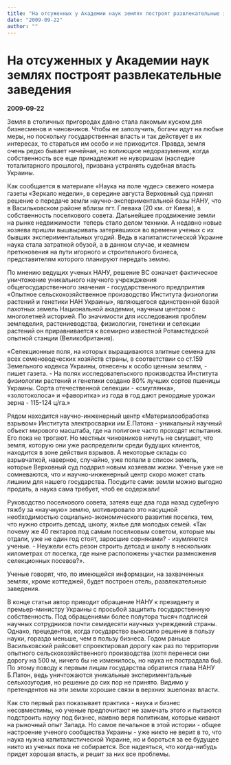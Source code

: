 ```yaml
---
title: "На отсуженных у Академии наук землях построят развлекательные заведения"
date: "2009-09-22"
author: ""
---
```


# На отсуженных у Академии наук землях построят развлекательные заведения

**2009-09-22** 

Земля в столичных пригородах давно стала лакомым куском для бизнесменов и чиновников. Чтобы ее заполучить, богачи идут на любые меры, но поскольку государственная власть и так действует в их интересах, то стараться им особо и не приходится. Правда, земля очень редко бывает ничейная, но вопиющюе недоразумения, когда собственность все еще принадлежит не нуворишам (наследие тоталитарного прошлого), призвана устранять судебная власть Украины.

Как сообщается в материале «Наука на поле чудес» свежего номера газеты «Зеркало недели», в середине августа Верховный суд принял решение о передаче земли научно-экспериментальной базы НАНУ, что в Васильковском районе вблизи пгт. Глеваха (20 км. от Киева), в собственность поселкового совета. Дальнейшее продвижение земли на рынке недвижимости  теперь стало делом техники. А  недавно новые хозяева пришли вышвыривать затерявшихся во времени ученых с их бывших экспериментальных угодий. Ведь в капиталистической Украине наука стала затратной обузой, а в данном случае, и кеамнем преткновения на пути игорного и строительного бизнеса, представителям которого планируют передать землю.

По мнению ведущих ученых НАНУ, решение ВС означает фактическое уничтожение уникального научного учрежджения общегосударственного значения - государственного предприятия «Опытное сельскохозяйственное производство Института физиологии растений и генетики НАН Украины», являющегося единственной базой пахотных земель Национальной академии, научным центром с многолетней историей. По значимости для исследования проблем земледелия, растениеводства, физиологии, генетики и селекции растений он приравнивается к всемирно известной Ротамстедской опытной станции (Великобритания).

«Селекционные поля, на которых выращиваются элитные семена для всех семеноводческих хозяйств страны, в соответствии со ст.159 Земельного кодекса Украины, отнесены к особо ценным землям, - пишет газета. - На полях исследовательского производства Института физиологии растений и генетики создано 80% лучших сортов пшеницы Украины. Сорта отечественной селекции - «смуглянка», «золотоколоса» и «фаворитка» из года в год дают рекордные урожаи зерна - 115-124 ц/га.»

Рядом находится научно-инженерный центр «Материалообработка взрывом» Института электросварки им.Е.Патона - уникальный научный объект мирового масштаба, где на полигоне часто проходят испытания. Его пока не трогают. Но местных чиновников ничуть не смущает, что земля, которую они уже распределили среди будущих клиентов, находится в зоне действия взрывов. А некоторые склады со взрывчаткой, наверное, случайно, уже попали в список земель, которые Верховный суд подарил новым хозяевам жизни. Ученые уже не сомневаются, что и научно-инженерный центр скоро может стать лишним для нашего государства. Посудите сами: земли можно выгодно продать, а наука сама требует, чтоб ее содержали!

Руководство поселкового совета, затеяв еще два года назад судебную тяжбу за «научную» землю, мотивировало это насущной необходимостью социально-экономического развития поселка, тем, что нужно строить детсад, школу, жилье для молодых семей. «Так почему же 40 гектаров под самым поселковым советом, которые мы отдали, уже не один год стоят, заросшие сорняками? - изумляются ученые. - Неужели есть резон строить детсад и школу в нескольких километрах от поселка, где ныне расположены участки размножения селекционных посевов?».

Ученые говорят, что, по имеющейся информации, на захваченных землях, кроме коттеджей, будет построен отель, развлекательные заведения.

В конце статьи автор приводит обращение НАНУ к президенту и премьер-министру Украины с просьбой защитить государственную собственность. Под обращениями более полутора тысяч подписей научных сотрудников почти семидесяти научных учреждений страны. Однако, прецедентов, когда государство выносило решение в пользу науки, гораздо меньше, чем в пользу бизнеса. Годом раньше Васильковский райсовет спроектировал дорогу как раз по территории опытного сельскохозяйственного производства (хотя перенеси они дорогу на 500 м, ничего бы не изменилось, но наука не пострадала бы). По этому поводу к первым лицам государства обратился глава НАНУ Б.Патон, ведь уничтожаются уникальные экспериментальные сельхозугодия, но решение до сих пор не принято. Видимо у претендентов на эти земли хорошие связи в верхних эшелонах власти.

Как сто первый раз показывает практика - наука и бизнес несовместимы, но ученые предпочитают не замечать этого и пытаются подстроить науку под бизнес, наивно веря политикам, которые кивают на рыночный опыт Запада. Но самое печальное в этой истории - общее настроение ученого сообщества Украины - уже никто не верит в то, что наука нужна капиталистической Украине, но и бороться за ее будущее никто из ученых пока не собирается. Все надеяться, что когда-нибудь придет хорошая власть, и решит за них все проблемы.